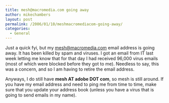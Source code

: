 ```yaml
---
title: mesh@macromedia.com going away
author: mikechambers
layout: post
permalink: /2006/01/10/meshmacromediacom-going-away/
categories:
  - General
---
```



Just a quick fyi, but my mesh@macromedia.com email address is going away. It has been killed by spam and viruses. I got an email from IT last week letting me know that for that day I had received 96,000 virus emails (most of which were blocked before they got to me). Needless to say, this was a concern, and so I am having to retire the email address.

Anyways, I do still have **mesh AT adobe DOT com**, so mesh is still around. If you have my email address and need to ping me from time to time, make sure that you update your address book (unless you have a virus that is going to send emails in my name).